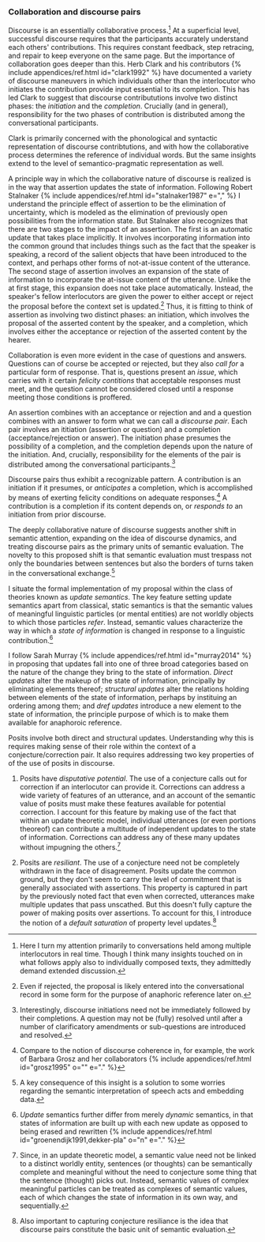 ### Collaboration and discourse pairs

Discourse is an essentially collaborative process.[^Texts] At a superficial level, successful discourse requires that the participants accurately understand each others' contributions.  This requires constant feedback, step retracing, and repair to keep everyone on the same page.  But the importance of collaboration goes deeper than this.  Herb Clark and his contributors {% include appendices/ref.html id="clark1992" %} have documented a variety of discourse maneuvers in which individuals other than the interlocutor who initiates the contribution provide input essential to its completion. This has led Clark to suggest that discourse contribututions involve two distinct phases: the *initiation* and the *completion*. Crucially (and in general), responsibility for the two phases of contribution is distributed among the conversational participants.

[^Texts]: Here I turn my attention primarily to conversations held among multiple interlocutors in real time. Though I think many insights touched on in what follows apply also to individually composed texts, they admittedly demand extended discussion.

Clark is primarily concerned with the phonological and syntactic representation of discourse contribtutions, and with how the collaborative process determines the reference of individual words. But the same insights extend to the level of semantico-pragmatic representation as well. 

A principle way in which the collaborative nature of discourse is realized is in the way that assertion updates the state of information. Following Robert Stalnaker {% include appendices/ref.html id="stalnaker1987" e="," %} I understand the principle effect of assertion to be the elimination of uncertainty, which is modeled as the elimination of previously open possibilities from the information state. But Stalnaker also recognizes that there are two stages to the impact of an assertion. The first is an automatic update that takes place implicitly. It involves incorporating information into the common ground that includes things such as the fact that the speaker is speaking, a record of the salient objects that have been introduced to the context, and perhaps other forms of not-at-issue content of the utterance. The second stage of assertion involves an expansion of the state of information to incorporate the at-issue content of the utterance. Unlike the at first stage, this expansion does not take place automatically. Instead, the speaker's fellow interlocutors are given the power to either accept or reject the proposal before the context set is updated.[^MinimalUpdate] Thus, it is fitting to think of assertion as involving two distinct phases: an initiation, which involves the proposal of the asserted content by the speaker, and a completion, which involves either the acceptance or rejection of the asserted content by the hearer.

[^MinimalUpdate]: Even if rejected, the proposal is likely entered into the conversational record in some form for the purpose of anaphoric reference later on.

Collaboration is even more evident in the case of questions and answers. Questions can of course be accepted or rejected, but they also *call for* a particular form of response. That is, questions present an *issue*, which carries with it certain *felicity contitions* that acceptable responses must meet, and the question cannot be considered closed until a response meeting those conditions is proffered. 

An assertion combines with an acceptance or rejection and and a question combines with an answer to form what we can call a *discourse pair*. Each pair involves an ititiation (assertion or question) and a completion (acceptance/rejection or answer). The initiation phase presumes the possibility of a completion, and the completion depends upon the nature of the initiation. And, crucially, responsibility for the elements of the pair is distributed among the conversational participants.[^DistantCompletions]

[^DistantCompletions]: Interestingly, discourse initiations need not be immediately followed by their completions. A question may not be (fully) resolved until after a number of clarificatory amendments or sub-questions are introduced and resolved.

Discourse pairs thus exhibit a recognizable pattern. A contribution is an initiation if it presumes, or *anticipates* a completion, which is accomplished by means of exerting felicity conditions on adequate responses.[^Coherence] A contribution is a completion if its content depends on, or *responds to* an initiation from prior discourse.

[^Coherence]: Compare to the notion of discourse coherence in, for example, the work of Barbara Grosz and her collaborators {% include appendices/ref.html id="grosz1995" o="" e="." %}

The deeply collaborative nature of discourse suggests another shift in semantic attention, expanding on the idea of discourse dynamics, and treating discourse pairs as the primary units of semantic evaluation. The novelty to this proposed shift is that semantic evaluation must trespass not only the boundaries between sentences but also the borders of turns taken in the conversational exchange.[^TurnBoundaries]

[^TurnBoundaries]: A key consequence of this insight is a solution to some worries regarding the semantic interpretation of speech acts and embedding data.

I situate the formal implementation of my proposal within the class of theories known as *update semantics*. The key feature setting update semantics apart from classical, static semantics is that the semantic values of meaningful linguistic particles (or mental entities) are not worldly objects to which those particles *refer*. Instead, semantic values characterize the way in which a *state of information* is changed in response to a linguistic contribution.[^UpdateVsDynamics]

[^UpdateVsDynamics]: *Update* semantics further differ from merely *dynamic* semantics, in that states of information are built up with each new update as opposed to being erased and rewritten {% include appendices/ref.html id="groenendijk1991,dekker-pla" o="n" e="." %}

I follow Sarah Murray {% include appendices/ref.html id="murray2014" %} in proposing that updates fall into one of three broad categories based on the nature of the change they bring to the state of information. *Direct updates* alter the makeup of the state of information, principally by eliminating elements thereof; *structural updates* alter the relations holding between elements of the state of information, perhaps by instituing an ordering among them; and *dref updates* introduce a new element to the state of information, the principle purpose of which is to make them available for anaphoroic reference.

Posits involve both direct and structural updates. Understanding why this is requires making sense of their role within the context of a conjecture/correction pair. It also requires addressing two key properties of of the use of posits in discourse.

1. Posits have *disputative potential*. The use of a conjecture calls out for correction if an interlocutor can provide it. Corrections can address a wide variety of features of an utterance, and an account of the semantic value of posits must make these features available for potential correction. I account for this feature by making use of the fact that within an update theoretic model, individual utterances (or even portions theoreof) can contribute a multitude of independent updates to the state of information. Corrections can address any of these many updates without impugning the others.[^ManyUpdates]

[^ManyUpdates]: Since, in an update theoretic model, a semantic value need not be linked to a distinct worldly entity, sentences (or thoughts) can be semantically complete and meaningful without the need to conjecture some thing that the sentence (thought) picks out. Instead, semantic values of complex meaningful particles can be treated as complexes of semantic values, each of which changes the state of information in its own way, and sequentially.

2. Posits are *resiliant*. The use of a conjecture need not be completely withdrawn in the face of disagreement. Posits update the common ground, but they don't seem to carry the level of commitment that is generally associated with assertions. This property is captured in part by the previously noted fact that even when corrected, utterances make multiple updates that pass unscathed. But this doesn't fully capture the power of making posits over assertions. To account for this, I introduce the notion of a *default saturation* of property level updates.[^DiscoursePairs]

[^DiscoursePairs]: Also important to capturing conjecture resiliance is the idea that discourse pairs constitute the basic unit of semantic evaluation.
